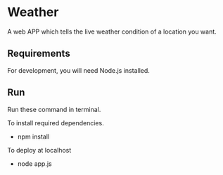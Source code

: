 # Weather
A web APP which tells the live weather condition of a location you want.



## Requirements
For development, you will need Node.js installed.

## Run

Run these command in terminal.

To install required dependencies.

* npm install

To deploy at localhost

* node app.js
